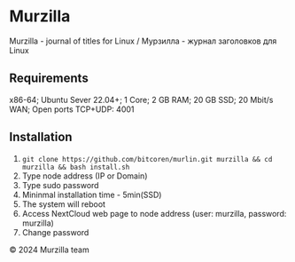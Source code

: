 # Murzilla

Murzilla - journal of titles for Linux / Мурзилла - журнал заголовков для Linux

## Requirements

x86-64; Ubuntu Sever 22.04+; 1 Core; 2 GB RAM; 20 GB SSD; 20 Mbit/s WAN; Open ports TCP+UDP: 4001

## Installation

1. `git clone https://github.com/bitcoren/murlin.git murzilla && cd murzilla && bash install.sh`
2. Type node address (IP or Domain)
3. Type sudo password
4. Mininmal installation time - 5min(SSD)
5. The system will reboot
6. Access NextCloud web page to node address (user: murzilla, password: murzilla)
7. Change password

© 2024 Murzilla team
